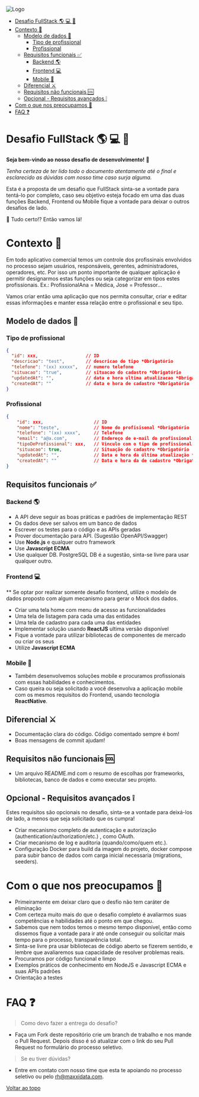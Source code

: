 ![Logo](https://i.postimg.cc/qRXTZZ0z/logo-3.png)

- [Desafio FullStack :earth_americas: :computer: :iphone:](#desafio-fullstack-earth_americas-computer-iphone)
- [Contexto :game_die:](#contexto-game_die)
  - [Modelo de dados :memo:](#modelo-de-dados-memo)
    - [Tipo de profissional](#tipo-de-profissional)
    - [Profissional](#profissional)
  - [Requisitos funcionais :white_check_mark:](#requisitos-funcionais-white_check_mark)
    - [Backend :earth_americas:](#backend-earth_americas)
    - [Frontend :computer:](#frontend-computer)
    - [Mobile :iphone:](#mobile-iphone)
  - [Diferencial :crossed_swords:](#diferencial-crossed_swords)
  - [Requisitos não funcionais :cool:](#requisitos-não-funcionais-cool)
  - [Opcional - Requisitos avançados 	:grey_exclamation:](#opcional---requisitos-avançados-grey_exclamation)
- [Com o que nos preocupamos :dart:](#com-o-que-nos-preocupamos-dart)
- [FAQ :question:](#faq-question)

# Desafio FullStack :earth_americas: :computer: :iphone:

**Seja bem-vindo ao nosso desafio de desenvolvimento!** :raised_hands:

*Tenha certeza de ter lido todo o documento atentamente até o final e esclarecido as dúvidas com nosso time caso surja alguma.*

Esta é a proposta de um desafio que FullStack sinta-se a vontade para tentá-lo por completo, caso seu objetivo esteja focado em uma das duas funções Backend, Frontend ou Mobile fique a vontade para deixar o outros desafios de lado.

:rocket: Tudo certo!?  Então vamos lá! 


# Contexto :game_die:

Em todo aplicativo comercial temos um controle dos profissinais envolvidos no processo sejam usuários, responsáveis, gerentes, administradores, operadores, etc. Por isso um ponto importante de qualquer aplicação é permitir designarmos estas funções ou seja categorizar em tipos estes profissionais.  Ex.: ProfissionalAna = Médica, José = Professor... 

Vamos criar então uma aplicação que nos permita consultar, criar e editar essas informações e manter essa relação entre o profissional e seu tipo.

## Modelo de dados :memo:
### Tipo de profissional
```json
{
  "id": xxx,                  // ID 
  "descricao": "test",        // descricao do tipo *Obrigatório
  "telefone": "(xx) xxxxx",   // numero telefone
  "situacao": "true",         // situacao do cadastro *Obrigatório
  "updatedAt": "",            // data e hora ultima atualizacao *Obrigatório
  "createdAt": ""             // data e hora de cadastro *Obrigatório
}
```

### Profissional
```json
{
    "id": xxx,                   // ID
    "nome": "teste",             // Nome do profisisonal *Obrigatório
    "telefone": "(xx) xxxx",     // Telefone
    "email": "a@a.com",          // Endereço de e-mail do profissional
    "tipoDeProfissional": xxx,   // Vinculo com o tipo de profissional *Obrigatório
    "situacao": true,            // Situação do cadastro *Obrigatório
    "updatedAt": "",             // Data e hora da última atualização *Obrigatório
    "createdAt": ""              // Data e hora da de cadastro *Obrigatório
}
```

## Requisitos funcionais :white_check_mark:
### Backend :earth_americas:
- A API deve seguir as boas práticas e padrões de implementação REST
- Os dados deve ser salvos em um banco de dados
- Escrever os testes para o código e as APIs geradas
- Prover documentação para API. (Sugestão OpenAPI/Swagger)
- Use **Node.js** e qualquer outro framework
- Use **Javascript ECMA**
- Use qualquer DB. PostgreSQL DB é a sugestão, sinta-se livre para usar qualquer outro.

### Frontend :computer:
** Se optar por realizar somente desafio frontend, utilize o modelo de dados proposto com algum mecanismo para gerar o Mock dos dados.
- Criar uma tela home com menu de acesso as funcionalidades
- Uma tela de listagem para cada uma das entidades
- Uma tela de cadastro para cada uma das entidades
- Implementar solução usando **ReactJS** ultima versão disponível
- Fique a vontade para utilizar bibliotecas de componentes de mercado ou criar os seus
- Utilize **Javascript ECMA**

### Mobile :iphone:
- Também desenvolvemos soluções mobile e procuramos profissionais com essas habilidades e conhecimentos. 
- Caso queira ou seja solicitado a você desenvolva a aplicação mobile com os mesmos requisitos do Frontend, usando tecnologia **ReactNative**.

## Diferencial :crossed_swords:
- Documentação clara do código. Código comentado sempre é bom!
- Boas mensagens de commit ajudam!

## Requisitos não funcionais :cool:
- Um arquivo README.md com o resumo de escolhas por frameworks, bibliotecas, banco de dados e como executar seu projeto.


## Opcional - Requisitos avançados 	:grey_exclamation:

Estes requisitos são opcionais no desafio, sinta-se a vontade para deixá-los de lado, a menos que seja solicitado que os cumpra!   

- Criar mecanismo completo de autenticação e autorização (authentication/authorization/etc.) , como OAuth.
- Criar mecanismo de log e auditoria (quando/como/quem etc.).
- Configuração Docker para build da imagem do projeto, docker compose para subir banco de dados com carga inicial necessaria (migrations, seeders).

# Com o que nos preocupamos :dart:
- Primeiramente em deixar claro que o desfio não tem caráter de eliminação
- Com certeza muito mais do que o desafio completo é avaliarmos suas competências e habilidades até o ponto em que chegou.
- Sabemos que nem todos temos o mesmo tempo disponível, então como dissemos fique a vontade para ir até onde conseguir ou solicitar mais tempo para o processo, transparência total.
- Sinta-se livre pra usar bibliotecas de código aberto se fizerem sentido, e lembre que avaliaremos sua capacidade de resolver problemas reais.
- Procuramos por código funcional e limpo
- Exemplos práticos de conhecimento em NodeJS e Javascript ECMA e suas APIs padrões
- Orientação a testes 

# FAQ :question:
> Como devo fazer a entrega do desafio?

- Faça um Fork deste repositório crie um branch de trabalho e nos mande o Pull Request. Depois disso é só atualizar com o link do seu Pull Request no formulário do processo seletivo.

> Se eu tiver dúvidas?
- Entre em contato com nosso time que esta te apoiando no processo seletivo ou pelo rh@maxxidata.com.

[Voltar ao topo](#desafio-fullstack-earth_americas-computer-iphone)
